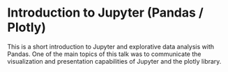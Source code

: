 # Introduction to Jupyter (Pandas / Plotly)
This is a short introduction to Jupyter and explorative data analysis with Pandas. One of the main topics of this talk was to communicate the visualization and presentation capabilities of Jupyter and the plotly library. 
